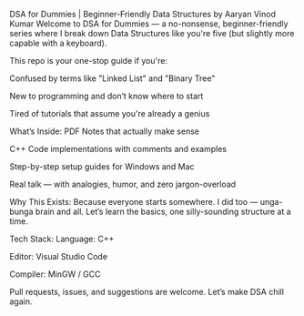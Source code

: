 DSA for Dummies | Beginner-Friendly Data Structures by Aaryan Vinod Kumar
Welcome to DSA for Dummies — a no-nonsense, beginner-friendly series where I break down Data Structures like you're five (but slightly more capable with a keyboard).

This repo is your one-stop guide if you're:

Confused by terms like "Linked List" and "Binary Tree"

New to programming and don’t know where to start

Tired of tutorials that assume you're already a genius

What’s Inside:
PDF Notes that actually make sense

C++ Code implementations with comments and examples

Step-by-step setup guides for Windows and Mac

Real talk — with analogies, humor, and zero jargon-overload

Why This Exists:
Because everyone starts somewhere. I did too — unga-bunga brain and all.
Let’s learn the basics, one silly-sounding structure at a time.

Tech Stack:
Language: C++

Editor: Visual Studio Code

Compiler: MinGW / GCC

Pull requests, issues, and suggestions are welcome.
Let’s make DSA chill again.


